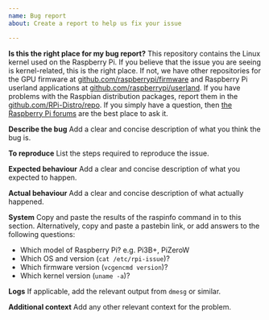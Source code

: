 ```yaml
---
name: Bug report
about: Create a report to help us fix your issue

---
```


**Is this the right place for my bug report?**
This repository contains the Linux kernel used on the Raspberry Pi. If you believe that the issue you are seeing is kernel-related, this is the right place. If not, we have other repositories for the GPU firmware at [github.com/raspberrypi/firmware](https://github.com/raspberrypi/firmware) and Raspberry Pi userland applications at [github.com/raspberrypi/userland](https://github.com/raspberrypi/userland). If you have problems with the Raspbian distribution packages, report them in the [github.com/RPi-Distro/repo](https://github.com/RPi-Distro/repo). If you simply have a question, then [the Raspberry Pi forums](https://www.raspberrypi.org/forums) are the best place to ask it.

**Describe the bug**
Add a clear and concise description of what you think the bug is.

**To reproduce**
 List the steps required to reproduce the issue.

**Expected behaviour**
Add a clear and concise description of what you expected to happen.

**Actual behaviour**
Add a clear and concise description of what actually happened.

**System**
 Copy and paste the results of the raspinfo command in to this section. Alternatively, copy and paste a pastebin link, or add answers to the following questions:

* Which model of Raspberry Pi? e.g. Pi3B+, PiZeroW
* Which OS and version (`cat /etc/rpi-issue`)?
* Which firmware version (`vcgencmd version`)?
* Which kernel version (`uname -a`)?

**Logs**
If applicable, add the relevant output from `dmesg` or similar.

**Additional context**
Add any other relevant context for the problem.
